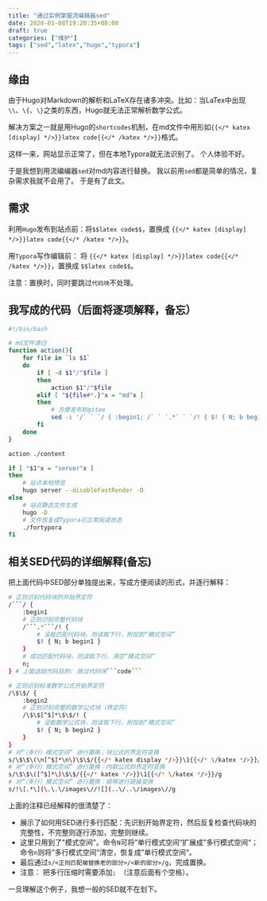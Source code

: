 ```yaml
---
title: "通过实例掌握流编辑器sed"
date: 2020-01-08T19:20:35+08:00
draft: true
categories: ["维护"]
tags: ["sed","latex","hugo","typora"]
---
```



## 缘由

由于Hugo对Markdown的解析和LaTeX存在诸多冲突。比如：当LaTex中出现`\\`、`\{`、`\}`之类的东西，Hugo就无法正常解析数学公式。

解决方案之一就是用Hugo的`shortcodes`机制，在md文件中用形如`{{</* katex [display] */>}}latex code{{</* /katex */>}}`格式。

这样一来，网站显示正常了，但在本地Typora就无法识别了。 个人体验不好。

于是我想到用流编编器`sed`对md内容进行替换。 我以前用`sed`都是简单的情况，复杂需求我就不会用了。 于是有了此文。

<!--more-->

## 需求

利用`Hugo`发布到站点前：将```$$latex code$$```，置换成 `{{</* katex [display] */>}}latex code{{</* /katex */>}}`。

用`Typora`写作编辑前： 将 `{{</* katex [display] */>}}latex code{{</* /katex */>}}`，置换成 ```$$latex code$$```。

注意：置换时，同时要跳过`代码块`不处理。

## 我写成的代码（后面将逐项解释，备忘）

```bash
#!/bin/bash

# md文件递归
function action(){
    for file in `ls $1` 
    do
        if [ -d $1"/"$file ] 
        then
            action $1"/"$file
        elif [ "${file#*.}"x = "md"x ]
        then
            # 方便发布到gitee
            sed -i '/` ` `/ { :begin1; /` ` `.*` ` `/! { $! { N; b begin1 }; }; n; }; /\$\$/ { :begin2; /\$\$[^$]*\$\$/! { $! { N; b begin2 }; }; }; s/\$\$\(\n[^$]*\n\)\$\$/{{</* katex display */>}}\1{{</* \/katex */>}}/g; s/\$\$\([^$]*\)\$\$/{{</* katex */>}}\1{{</* \/katex */>}}/g; s/!\[.*\](\.\.\/images\//![](..\/..\/images\//g;'  $1"/"$file
        fi
    done
} 

action ./content

if [ "$1"x = "server"x ] 
then
	# 站点本地预览
    hugo server --disableFastRender -D
else
	# 站点静态文件生成
    hugo -D
    # 文件恢复成Typora可正常阅读状态
    ./fortypora
fi
```



## 相关SED代码的详细解释(备忘)

把上面代码中SED部分单独提出来，写成方便阅读的形式，并逐行解释：

```bash
# 正则识别代码块的开始界定符
/```/ {     
	:begin1
	# 正则识别完整代码块
	/```.*```/! { 
		# 没能匹配代码块，则读取下行，附加到“模式空间”
		$! { N; b begin1 } 
	} 
	# 成功匹配代码块，则读取下行，清空“模式空间”
	n; 
} # 上面这段代码目的: 跳过代码块```code```

# 正则识别标准数学公式开始界定符
/\$\$/ { 
	:begin2 
	# 正则识别完整的数学公式块（界定符）
	/\$\$[^$]*\$\$/! { 
		# 没能数学公式块，则读取下行，附加到“模式空间”
		$! { N; b begin2 } 
	} 
} 
# 对“（多行）模式空间” 进行置换：块公式的界定符变换
s/\$\$\(\n[^$]*\n\)\$\$/{{</* katex display */>}}\1{{</* \/katex */>}}/g
# 对“（多行）模式空间” 进行置换：内联公式的界定符变换
s/\$\$\([^$]*\)\$\$/{{</* katex */>}}\1{{</* \/katex */>}}/g
# 对“（多行）模式空间” 进行置换：顺带进行链接变换
s/!\[.*\](\.\.\/images\//![](..\/..\/images\//g
```

上面的注释已经解释的很清楚了：

-  展示了如何用SED进行多行匹配：先识别开始界定符，然后反复检查代码块的完整性，不完整则逐行添加，完整则继续。
-  这里只用到了"模式空间"。命令`N`可将”单行模式空间“扩展成”多行模式空间“；命令`n`则将”多行模式空间“清空，恢复成”单行模式空间“。
- 最后通过```s/<正则匹配被替换老的部分>/<新的部分>/g```，完成置换。
- 注意： 把多行压缩时需要添加`; `（注意后面有个空格）。

一旦理解这个例子，我想一般的SED就不在划下。